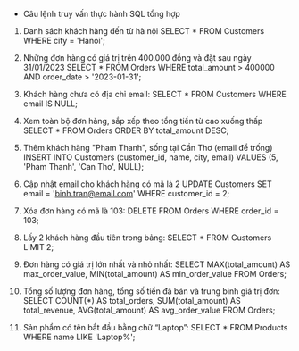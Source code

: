 - Câu lệnh truy vấn thực hành SQL tổng hợp

1. Danh sách khách hàng đến từ hà nội 
SELECT * FROM Customers WHERE city = 'Hanoi';

2. Những đơn hàng có giá trị trên 400.000 đồng và đặt sau ngày 31/01/2023
SELECT * FROM Orders
WHERE total_amount > 400000
AND order_date > '2023-01-31';

3. Khách hàng chưa có địa chỉ email:
SELECT * FROM Customers WHERE email IS NULL;

4. Xem toàn bộ đơn hàng, sắp xếp theo tổng tiền từ cao xuống thấp
SELECT * FROM Orders
ORDER BY total_amount DESC;

5. Thêm khách hàng "Pham Thanh", sống tại Cần Thơ (email để trống)
INSERT INTO Customers (customer_id, name, city, email)
VALUES (5, 'Pham Thanh', 'Can Tho', NULL);

6. Cập nhật email cho khách hàng có mã là 2
UPDATE Customers
SET email = 'binh.tran@email.com'
WHERE customer_id = 2;

7. Xóa đơn hàng có mã là 103:
DELETE FROM Orders
WHERE order_id = 103;

8. Lấy 2 khách hàng đầu tiên trong bảng:
SELECT * FROM Customers
LIMIT 2;

9. Đơn hàng có giá trị lớn nhất và nhỏ nhất:
SELECT 
  MAX(total_amount) AS max_order_value,
  MIN(total_amount) AS min_order_value
FROM Orders;

10. Tổng số lượng đơn hàng, tổng số tiền đã bán và trung bình giá trị đơn:
SELECT 
  COUNT(*) AS total_orders,
  SUM(total_amount) AS total_revenue,
  AVG(total_amount) AS avg_order_value
FROM Orders;

11. Sản phẩm có tên bắt đầu bằng chữ “Laptop”:
SELECT * FROM Products
WHERE name LIKE 'Laptop%';

